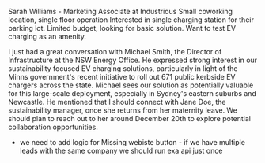 Sarah Williams - Marketing Associate at Industrious
Small coworking location, single floor operation
Interested in single charging station for their parking lot. Limited budget, looking for basic solution. Want to test EV charging as an amenity.

I just had a great conversation with Michael Smith, the Director of Infrastructure at the 
NSW Energy Office. He expressed strong interest in our sustainability focused EV charging 
solutions, particularly in light of the Minns government's recent initiative to roll out 
671 public kerbside EV chargers across the state. Michael sees our solution as potentially 
valuable for this large-scale deployment, especially in Sydney's eastern suburbs and 
Newcastle. He mentioned that I should connect with Jane Doe, the sustainability manager, 
once she returns from her maternity leave. We should plan to reach out to her around 
December 20th to explore potential collaboration opportunities.

- we need to add logic for Missing webiste button - if we have multiple leads with the same 
company 
we should run exa api just once